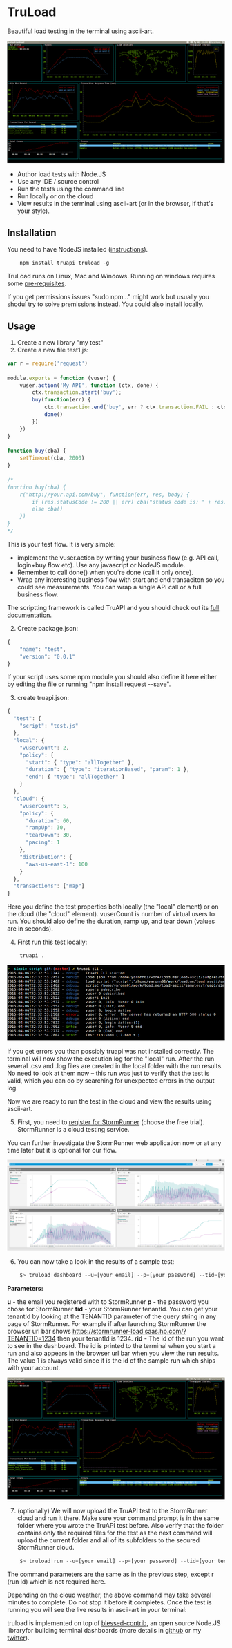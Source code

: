 # TruLoad

Beautiful load testing in the terminal using ascii-art.

<img src="./media/dashboard.png" alt="term" />

* Author load tests with Node.JS
* Use any IDE / source control
* Run the tests using the command line
* Run locally or on the cloud
* View results in the terminal using ascii-art (or in the browser, if that's your style).

## Installation

You need to have NodeJS installed ([instructions](https://nodejs.org/download/)).

`````javascript
    npm install truapi truload -g
`````

TruLoad runs on Linux, Mac and Windows. Running on windows requires some [pre-requisites](http://webservices20.blogspot.co.il/2015/04/running-terminal-dashboards-on-windows.html).

If you get permissions issues "sudo npm..." might work but usually you shodul try to solve premissions instead. You could also install locally.

## Usage

1. Create a new library "my test"
2. Create a new file test1.js:

`````javascript
var r = require('request')

module.exports = function (vuser) {
    vuser.action('My API', function (ctx, done) {
        ctx.transaction.start('buy');
        buy(function(err) {
            ctx.transaction.end('buy', err ? ctx.transaction.FAIL : ctx.transaction.PASS); 
            done()    
        })
    })
}

function buy(cba) {
    setTimeout(cba, 2000)
}

/*
function buy(cba) {
    r("http://your.api.com/buy", function(err, res, body) {
        if (res.statusCode != 200 || err) cba("status code is: " + res.statusCode);
        else cba()
    })
}
*/
`````

This is your test flow. It is very simple:

* implement the vuser.action by writing your business flow (e.g. API call, login+buy flow etc). Use any javascript or NodeJS module.
* Remember to call done() when you're done (call it only once).
* Wrap any interesting business flow with start and end transaciton so you could see measurements. You can wrap a single API call or a full business flow.

The scriptting framework is called TruAPI and you should check out its [full documentation](https://stormrunner-load.saas.hp.com/doc/PTaaS/PTaaS.htm#cshid=1010).

2. Create package.json:

`````javascript
{
    "name": "test",
    "version": "0.0.1"  
}
`````

If your script uses some npm module you should also define it here either by editing the file or running "npm install request --save".

3. create truapi.json:

`````javascript
{
  "test": {
    "script": "test.js"
  },
  "local": {
    "vuserCount": 2,
    "policy": {
      "start": { "type": "allTogether" },
      "duration": { "type": "iterationBased", "param": 1 },
      "end": { "type": "allTogether" }
    }
  },
  "cloud": {
    "vuserCount": 5,
    "policy": {
      "duration": 60,
      "rampUp": 30,
      "tearDown": 30,
      "pacing": 1
    },
    "distribution": {
      "aws-us-east-1": 100      
    }
  },
  "transactions": ["map"]
}
`````

Here you define the test properties both locally (the "local" element) or on the cloud (the "cloud" element).
vuserCount is number of virtual users to run.
You should also define the duration, ramp up, and tear down (values are in seconds).

4. First run this test locally:

`````javascript
    truapi .
`````

<img src="./media/truapi.png" alt="term" />

If you get errors you than possibly truapi was not installed correctly.
The terminal will now show the execution log for the "local" run. After the run several .csv and .log files are created in the local folder with the run results. No need to look at them now – this run was just to verify that the test is valid, which you can do by searching for unexpected errors in the output log.

Now we are ready to run the test in the cloud and view the results using ascii-art.

5. First, you need to [register for StormRunner](https://saas.hp.com/software/stormrunner-load) (choose the free trial). StormRunner is a cloud testing service. 

You can further investigate the StormRunner web application now or at any time later but it is optional for our flow.

<img src="./media/srl.png" alt="term" />

6. You can now take a look in the results of a sample test:

`````javascript
    $> truload dashboard --u=[your email] --p=[your password] --tid=[your tenant id] --rid=1
`````

**Parameters:**

**u** - the email you registered with to StormRunner
**p** - the password you chose for StormRunner
**tid** - your StormRunner tenantId. You can get your tenantId by looking at the TENANTID parameter of the query string in any page of StormRunner. For example if after launching StormRunner the browser url bar shows https://stormrunner-load.saas.hp.com/?TENANTID=1234 then your tenantId is 1234.
**rid** - The id of the run you want to see in the dashboard. 
The id is printed to the terminal when you start a run and also appears in the browser url bar when you view the run results. The value 1 is always valid since it is the id of the sample run which ships with your account.

<img src="./media/dashboard.png" alt="term" />

7. (optionally) We will now upload the TruAPI test to the StormRunner cloud and run it there. Make sure your command prompt is in the same folder where you wrote the TruAPI test before. Also verify that the folder contains only the required files for the test as the next command will upload the current folder and all of its subfolders to the secured StormRunner cloud.

`````javascript
    $> truload run --u=[your email] --p=[your password] --tid=[your tenant id]
`````

The command parameters are the same as in the previous step, except r (run id) which is not required here.

Depending on the cloud weather, the above command may take several minutes to complete. Do not stop it before it completes. Once the test is running you will see the live results in ascii-art in your terminal:

truload is implemented on top of [blessed-contrib](https://github.com/yaronn/blessed-contrib), an open source Node.JS libraryfor building terminal dashboards (more details in [github](https://github.com/yaronn/blessed-contrib) or my [twitter](http://twitter.com/YaronNaveh)).
